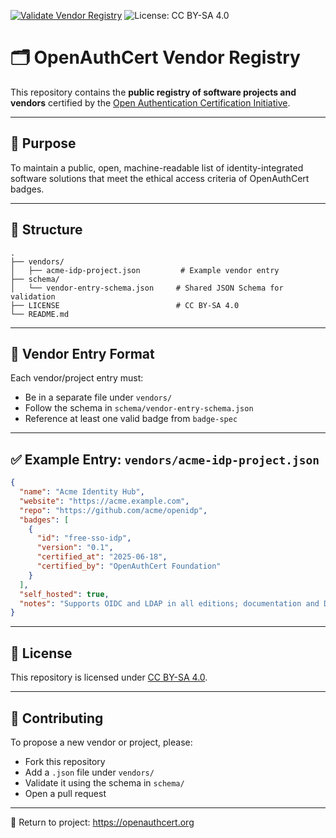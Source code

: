 [![Validate Vendor Registry](https://github.com/openauthcert/vendor-registry/actions/workflows/validate-vendors.yml/badge.svg?branch=main)](https://github.com/openauthcert/vendor-registry/actions/workflows/validate-vendors.yml)
![License: CC BY-SA 4.0](https://img.shields.io/badge/License-CC%20BY--SA%204.0-lightgrey.svg)

# 🗂️ OpenAuthCert Vendor Registry

This repository contains the **public registry of software projects and vendors** certified by the [Open Authentication Certification Initiative](https://openauthcert.org).

---

## 📜 Purpose

To maintain a public, open, machine-readable list of identity-integrated software solutions that meet the ethical access criteria of OpenAuthCert badges.

---

## 📂 Structure

```
.
├── vendors/
│   ├── acme-idp-project.json         # Example vendor entry
├── schema/
│   └── vendor-entry-schema.json     # Shared JSON Schema for validation
├── LICENSE                          # CC BY-SA 4.0
└── README.md
```

---

## 📄 Vendor Entry Format
Each vendor/project entry must:
- Be in a separate file under `vendors/`
- Follow the schema in `schema/vendor-entry-schema.json`
- Reference at least one valid badge from `badge-spec`

---

## ✅ Example Entry: `vendors/acme-idp-project.json`
```json
{
  "name": "Acme Identity Hub",
  "website": "https://acme.example.com",
  "repo": "https://github.com/acme/openidp",
  "badges": [
    {
      "id": "free-sso-idp",
      "version": "0.1",
      "certified_at": "2025-06-18",
      "certified_by": "OpenAuthCert Foundation"
    }
  ],
  "self_hosted": true,
  "notes": "Supports OIDC and LDAP in all editions; documentation and Docker image available."
}
```

---

## 📄 License
This repository is licensed under [CC BY-SA 4.0](https://creativecommons.org/licenses/by-sa/4.0/).

---

## 🤝 Contributing
To propose a new vendor or project, please:
- Fork this repository
- Add a `.json` file under `vendors/`
- Validate it using the schema in `schema/`
- Open a pull request

---

🔗 Return to project: https://openauthcert.org
